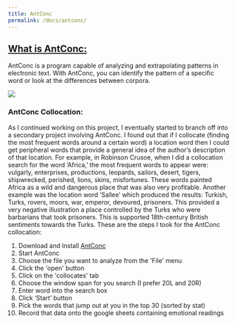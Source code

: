 ```yaml
---
title: AntConc
permalink: /docs/antconc/
---
```


## [What is AntConc:](http://www.laurenceanthony.net/software/antconc/)

AntConc is a program capable of analyzing and extrapolating patterns in electronic text. With AntConc, you can identify the pattern of a specific word or look at the differences between corpora.

<img src="{{site.baseurl}}/img/antconc.png">

### AntConc Collocation:

As I continued working on this project, I eventually started to branch off into a secondary project involving AntConc. I found out that if I collocate (finding the most frequent words around a certain word) a location word then I could get peripheral words that provide a general idea of the author’s description of that location. For example, in Robinson Crusoe, when I did a collocation search for the word  ‘Africa,’ the most frequent words to appear were: vulgarly, enterprises, productions, leopards, sailors, desert, tigers, shipwrecked, perished, lions, skins, misfortunes. These words painted Africa as a wild and dangerous place that was also very profitable. Another example was the location word ‘Sallee’ which produced the results: Turkish, Turks, rovers, moors, war, emperor, devoured, prisoners. This provided a very negative illustration a place controlled by the Turks who were barbarians that took prisoners. This is supported 18th-century British sentiments towards the Turks. These are the steps I took for the AntConc collocation:

1. Download and Install [AntConc](http://www.laurenceanthony.net/software/antconc/)
2. Start AntConc
3. Choose the file you want to analyze from the 'File' menu
4. Click the 'open' button
5. Click on the 'collocates' tab
6. Choose the window span for you search (I prefer 20L and 20R)
7. Enter word into the search box
8. Click ‘Start’ button
9. Pick the words that jump out at you in the top 30 (sorted by stat)
10. Record that data onto the google sheets containing emotional readings

